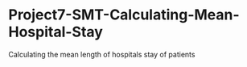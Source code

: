 # Project7-SMT-Calculating-Mean-Hospital-Stay
Calculating the mean length of hospitals stay of patients
